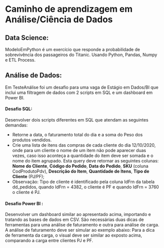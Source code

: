 # Caminho de aprendizagem em Análise/Ciência de  Dados

## Data Science:
ModeloEmPython é um exercício que responde a probabilidade de sobrevivência dos passageiros do Titanic.
Usando Python, Pandas, Numpy e ETL Process.


## Análise de Dados:
Em TesteAnálise foi um desafio para uma vaga de Estágio em Dados/BI que inclui uma filtragem de dados com 2 scripts em SQL e um dashboard em Power BI.
#### Desafio SQL: 
Desenvolver dois scripts diferentes em SQL que atendam as seguintes demandas:
* Retorne a data, o faturamento total do dia e a soma do Peso dos produtos vendidos.
* Crie uma lista de itens das compras de cada cliente do dia 12/10/2020, onde para um cliente o nome de um item não pode aparecer duas vezes, caso isso aconteça a quantidade do item deve ser somada e o nome do item agrupado. Esta query deve retornar as seguintes colunas: **Nome do Cliente**, **Código do Pedido**, **Data do Pedido**, **SKU** (coluna CodProdutoPdv), **Descrição do Item**, **Quantidade de Itens**, **Tipo de Cliente** (PJ/PF);
* Observação: Tipo de cliente é identificado pela coluna IdFrn da tabela dd_pedidos, quando IdFrn = 4382, o cliente é PF e quando IdFrn = 3760 o cliente é PJ.
#### Desafio Power BI :
Desenvolver um dashboard similar ao apresentado acima, importando e tratando as bases de dados em CSV. São necessárias duas dicas de ferramentas para uma análise de faturamento e outra para análise de carga. A análise de faturamento deve ser simular ao exemplo abaixo:
Para a dica de ferramenta da carga, o visual deve ser similar ao exposto acima, comparando a carga entre clientes PJ e PF.
